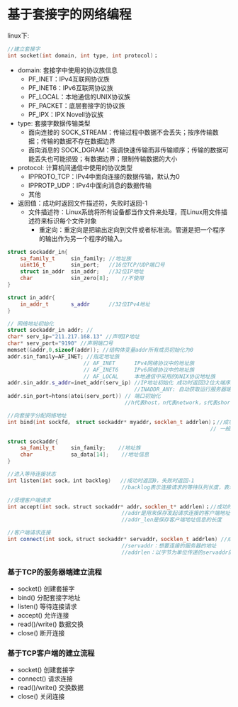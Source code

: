 # 基于套接字的网络编程

linux下:

```C++ 
//建立套接字
int socket(int domain, int type, int protocol)；
```
- domain: 套接字中使用的协议族信息
    - PF_INET：IPv4互联网协议族
    - PF_INET6：IPv6互联网协议族
    - PF_LOCAL：本地通信的UNIX协议族
    - PF_PACKET：底层套接字的协议族
    - PF_IPX：IPX Novell协议族
- type: 套接字数据传输类型
    - 面向连接的 SOCK_STREAM：传输过程中数据不会丢失；按序传输数据；传输的数据不存在数据边界
    - 面向消息的 SOCK_DGRAM：强调快速传输而非传输顺序；传输的数据可能丢失也可能损毁；有数据边界；限制传输数据的大小
- protocol: 计算机间通信中使用的协议类型
    - IPPROTO_TCP：IPv4中面向连接的数据传输，默认为0
    - IPPROTP_UDP：IPv4中面向消息的数据传输
    - 其他
- 返回值：成功时返回文件描述符，失败时返回-1
    - 文件描述符：Linux系统将所有设备都当作文件来处理，而Linux用文件描述符来标识每个文件对象
      - 重定向：重定向是把输出定向到文件或者标准流。管道是把一个程序的输出作为另一个程序的输入。 

```C++
struct sockaddr_in{
    sa_family_t     sin_family; //地址族
    uint16_t        sin_port;   //16位TCP/UDP端口号
    struct in_addr  sin_addr;   //32位IP地址
    char            sin_zero[8];    //不使用
}

struct in_addr{
    in_addr_t       s_addr      //32位IPv4地址
}

// 网络地址初始化
struct sockaddr_in addr; // 
char* serv_ip="211.217.168.13" //声明IP地址
char* serv_port="9190" //声明端口号
memset(&addr,0,sizeof(addr)); //结构体变量addr所有成员初始化为0
addr.sin_family=AF_INET; //指定地址族 
                        // AF_INET      IPv4网络协议中的地址族
                        // AF_INET6     IPv6网络协议中的地址族
                        // AF_LOCAL     本地通信中采用的UNIX协议地址族
addr.sin_addr.s_addr=inet_addr(serv_ip) //IP地址初始化 成功时返回32位大端序整数型值，失败时返回INADDR_NONE
                                        //INADDR_ANY: 自动获取运行服务器端的计算机IP地址
addr.sin_port=htons(atoi(serv_port)) // 端口初始化
                                     //h代表host，n代表network，s代表short，即把short类型数据从网络字节序转化为主机字节序
```


```C++
//向套接字分配网络地址
int bind(int sockfd， struct sockaddr* myaddr，socklen_t addrlen)；//成功时返回0，失败时返回-1
                                                                // 一般myaddr直接传入一个struct sockaddr_in并进行强制类型转换

struct sockaddr{
    sa_family_t     sin_family;    //地址族
    char            sa_data[14];    //地址信息
}
```

```C++
//进入等待连接状态
int listen(int sock，int backlog)   //成功时返回0，失败时返回-1
                                    //backlog表示连接请求的等待队列长度，表示最多使backlog个连接请求进入队列
```

```C++
//受理客户端请求
int accept(int sock，struct sockaddr* addr，socklen_t* addrlen)；//成功时返回创建的套接字文件描述符，失败时返回-1
                                    //addr是用来保存发起请求连接的客户端地址信息
                                    //addr_len是保存客户端地址信息的长度
```

```C++
//客户端请求连接
int connect(int sock，struct sockaddr* servaddr，socklen_t addrlen) //成功时返回0，失败时返回-1
                                    //servaddr：想要连接的服务器的地址
                                    //addrlen：以字节为单位传递的servaddr的长度
```

### 基于TCP的服务器端建立流程

- socket()  创建套接字
- bind()    分配套接字地址
- listen()  等待连接请求
- accept()  允许连接
- read()/write()    数据交换
- close()   断开连接
  
### 基于TCP客户端的建立流程

- socket()  创建套接字
- connect() 请求连接
- read()/write()    交换数据
- close()   关闭连接
